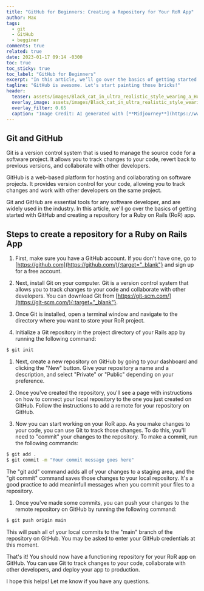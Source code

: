 ```yaml
---
title: "GitHub for Beginners: Creating a Repository for Your RoR App"
author: Max
tags:
  - git
  - GitHub
  - begginer
comments: true
related: true
date: 2023-01-17 09:14 -0300
toc: true
toc_sticky: true
toc_label: "GitHub for Beginners"
excerpt: "In this article, we’ll go over the basics of getting started with GitHub and creating a repository for a Ruby on Rails (RoR) app."
tagline: "GitHub is awesome. Let's start painting those bricks!"
header:
  teaser: assets/images/Black_cat_in_ultra_realistic_style_wearing_a_Hoodie_wi_2f8ab603-704b-43f6-af23-863e0ce180f9.png
  overlay_image: assets/images/Black_cat_in_ultra_realistic_style_wearing_a_Hoodie_wi_2f8ab603-704b-43f6-af23-863e0ce180f9.png
  overlay_filter: 0.65
  caption: "Image Credit: AI generated with [**Midjourney**](https://www.midjourney.com/){:target='_blank'}"
---
```


## Git and GitHub

Git is a version control system that is used to manage the source code for a software project. It allows you to track changes to your code, revert back to previous versions, and collaborate with other developers.

GitHub is a web-based platform for hosting and collaborating on software projects. It provides version control for your code, allowing you to track changes and work with other developers on the same project.

Git and GitHub are essential tools for any software developer, and are widely used in the industry. In this article, we'll go over the basics of getting started with GitHub and creating a repository for a Ruby on Rails (RoR) app.

## Steps to create a repository for a Ruby on Rails App
1. First, make sure you have a GitHub account. If you don't have one, go to [https://github.com](https://github.com/){:target="_blank"} and sign up for a free account.

1. Next, install Git on your computer. Git is a version control system that allows you to track changes to your code and collaborate with other developers. You can download Git from [https://git-scm.com/](https://git-scm.com/){:target="_blank"}.

1. Once Git is installed, open a terminal window and navigate to the directory where you want to store your RoR project.

1. Initialize a Git repository in the project directory of your Rails app by running the following command:
~~~sh
$ git init
~~~ 

1. Next, create a new repository on GitHub by going to your dashboard and clicking the "New" button. Give your repository a name and a description, and select "Private" or "Public" depending on your preference.

1. Once you've created the repository, you'll see a page with instructions on how to connect your local repository to the one you just created on GitHub. Follow the instructions to add a remote for your repository on GitHub.

1. Now you can start working on your RoR app. As you make changes to your code, you can use Git to track those changes. To do this, you'll need to "commit" your changes to the repository. To make a commit, run the following commands:
~~~sh
$ git add .
$ git commit -m "Your commit message goes here"
~~~
The "git add" command adds all of your changes to a staging area, and the "git commit" command saves those changes to your local repository. It's a good practice to add meaninfull messages when you commit your files to a repository.

1. Once you've made some commits, you can push your changes to the remote repository on GitHub by running the following command:
~~~sh
$ git push origin main
~~~
This will push all of your local commits to the "main" branch of the repository on GitHub. You may be asked to enter your GitHub credentials at this moment.


That's it! You should now have a functioning repository for your RoR app on GitHub. You can use Git to track changes to your code, collaborate with other developers, and deploy your app to production.

I hope this helps! Let me know if you have any questions.
